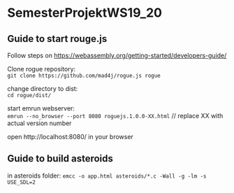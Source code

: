 # SemesterProjektWS19_20

## Guide to start rouge.js

Follow steps on https://webassembly.org/getting-started/developers-guide/

Clone rogue repository:  
`git clone https://github.com/mad4j/rogue.js rogue`

change directory to dist:  
`cd rogue/dist/`

start emrun webserver:  
`emrun --no_browser --port 8080 roguejs.1.0.0-XX.html` // replace XX with actual version number

open http://localhost:8080/ in your browser  

## Guide to build asteroids

in asteroids folder:
`emcc -o app.html asteroids/*.c -Wall -g -lm -s USE_SDL=2`
